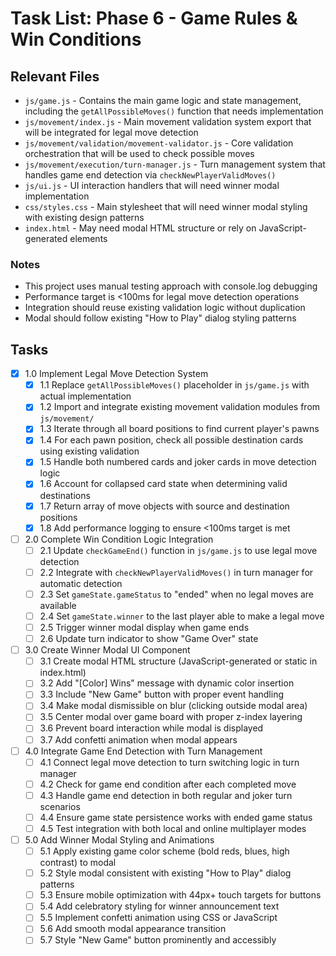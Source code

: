 # Task List: Phase 6 - Game Rules & Win Conditions

## Relevant Files

- `js/game.js` - Contains the main game logic and state management, including the `getAllPossibleMoves()` function that needs implementation
- `js/movement/index.js` - Main movement validation system export that will be integrated for legal move detection
- `js/movement/validation/movement-validator.js` - Core validation orchestration that will be used to check possible moves
- `js/movement/execution/turn-manager.js` - Turn management system that handles game end detection via `checkNewPlayerValidMoves()`
- `js/ui.js` - UI interaction handlers that will need winner modal implementation
- `css/styles.css` - Main stylesheet that will need winner modal styling with existing design patterns
- `index.html` - May need modal HTML structure or rely on JavaScript-generated elements

### Notes

- This project uses manual testing approach with console.log debugging
- Performance target is <100ms for legal move detection operations
- Integration should reuse existing validation logic without duplication
- Modal should follow existing "How to Play" dialog styling patterns

## Tasks

- [x] 1.0 Implement Legal Move Detection System
  - [x] 1.1 Replace `getAllPossibleMoves()` placeholder in `js/game.js` with actual implementation
  - [x] 1.2 Import and integrate existing movement validation modules from `js/movement/`
  - [x] 1.3 Iterate through all board positions to find current player's pawns
  - [x] 1.4 For each pawn position, check all possible destination cards using existing validation
  - [x] 1.5 Handle both numbered cards and joker cards in move detection logic
  - [x] 1.6 Account for collapsed card state when determining valid destinations
  - [x] 1.7 Return array of move objects with source and destination positions
  - [x] 1.8 Add performance logging to ensure <100ms target is met

- [ ] 2.0 Complete Win Condition Logic Integration
  - [ ] 2.1 Update `checkGameEnd()` function in `js/game.js` to use legal move detection
  - [ ] 2.2 Integrate with `checkNewPlayerValidMoves()` in turn manager for automatic detection
  - [ ] 2.3 Set `gameState.gameStatus` to "ended" when no legal moves are available
  - [ ] 2.4 Set `gameState.winner` to the last player able to make a legal move
  - [ ] 2.5 Trigger winner modal display when game ends
  - [ ] 2.6 Update turn indicator to show "Game Over" state

- [ ] 3.0 Create Winner Modal UI Component
  - [ ] 3.1 Create modal HTML structure (JavaScript-generated or static in index.html)
  - [ ] 3.2 Add "[Color] Wins" message with dynamic color insertion
  - [ ] 3.3 Include "New Game" button with proper event handling
  - [ ] 3.4 Make modal dismissible on blur (clicking outside modal area)
  - [ ] 3.5 Center modal over game board with proper z-index layering
  - [ ] 3.6 Prevent board interaction while modal is displayed
  - [ ] 3.7 Add confetti animation when modal appears

- [ ] 4.0 Integrate Game End Detection with Turn Management
  - [ ] 4.1 Connect legal move detection to turn switching logic in turn manager
  - [ ] 4.2 Check for game end condition after each completed move
  - [ ] 4.3 Handle game end detection in both regular and joker turn scenarios  
  - [ ] 4.4 Ensure game state persistence works with ended game status
  - [ ] 4.5 Test integration with both local and online multiplayer modes

- [ ] 5.0 Add Winner Modal Styling and Animations
  - [ ] 5.1 Apply existing game color scheme (bold reds, blues, high contrast) to modal
  - [ ] 5.2 Style modal consistent with existing "How to Play" dialog patterns
  - [ ] 5.3 Ensure mobile optimization with 44px+ touch targets for buttons
  - [ ] 5.4 Add celebratory styling for winner announcement text
  - [ ] 5.5 Implement confetti animation using CSS or JavaScript
  - [ ] 5.6 Add smooth modal appearance transition
  - [ ] 5.7 Style "New Game" button prominently and accessibly